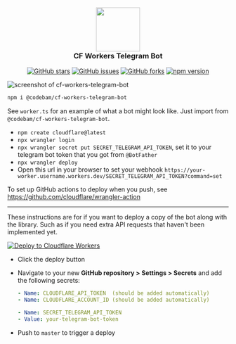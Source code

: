 <h3 align="center">
<img src="https://raw.githubusercontent.com/codebam/cf-workers-telegram-bot/master/assets/logo.png" width="100" />
<br/>
CF Workers Telegram Bot
<br/>
</h3>

<p  align="center">
<a href="https://github.com/codebam/cf-workers-telegram-bot/stargazers">  <img src="https://img.shields.io/github/stars/codebam/cf-workers-telegram-bot?style=for-the-badge&logo=starship&color=111111&logoColor=ffffff&labelColor=000000" alt="GitHub stars"/></a>
<a href="https://github.com/codebam/cf-workers-telegram-bot/issues">
  <img src="https://img.shields.io/github/issues/codebam/cf-workers-telegram-bot?style=for-the-badge&logo=gitbook&color=111111&logoColor=ffffff&labelColor=000000" alt="GitHub issues"/></a>
<a href="https://github.com/codebam/cf-workers-telegram-bot">  <img src="https://img.shields.io/github/forks/codebam/cf-workers-telegram-bot?style=for-the-badge&logo=git&color=111111&logoColor=ffffff&labelColor=000000" alt="GitHub forks"/></a>
<a href="https://www.npmjs.com/package/@codebam/cf-workers-telegram-bot">  <img src="https://img.shields.io/npm/v/@codebam/cf-workers-telegram-bot?style=for-the-badge&logo=npm&color=111111&logoColor=ffffff&labelColor=000000" alt="npm version" /></a>
</p>

![screenshot of cf-workers-telegram-bot](https://raw.githubusercontent.com/codebam/cf-workers-telegram-bot/master/assets/screenshot.png)

```sh
npm i @codebam/cf-workers-telegram-bot
```

See `worker.ts` for an example of what a bot might look like. Just import from `@codebam/cf-workers-telegram-bot`.

- `npm create cloudflare@latest`
- `npx wrangler login`
- `npx wrangler secret put SECRET_TELEGRAM_API_TOKEN`, set it to your telegram bot token that you got from `@BotFather`
- `npx wrangler deploy`
- Open this url in your browser to set your webhook `https://your-worker.username.workers.dev/SECRET_TELEGRAM_API_TOKEN?command=set`

To set up GitHub actions to deploy when you push, see https://github.com/cloudflare/wrangler-action

---

These instructions are for if you want to deploy a copy of the bot along with
the library. Such as if you need extra API requests that haven't been
implemented yet.

[![Deploy to Cloudflare Workers](https://deploy.workers.cloudflare.com/button)](https://deploy.workers.cloudflare.com/?url=https://github.com/codebam/cf-workers-telegram-bot)

- Click the deploy button
- Navigate to your new **GitHub repository &gt; Settings &gt; Secrets** and add the following secrets:

  ```yaml
  - Name: CLOUDFLARE_API_TOKEN  (should be added automatically)
  - Name: CLOUDFLARE_ACCOUNT_ID (should be added automatically)

  - Name: SECRET_TELEGRAM_API_TOKEN
  - Value: your-telegram-bot-token
  ```

- Push to `master` to trigger a deploy

